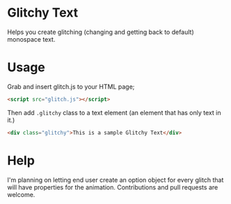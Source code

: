 # Glitchy Text

Helps you create glitching (changing and getting back to default) monospace text.

# Usage

Grab and insert glitch.js to your HTML page;

```html
<script src="glitch.js"></script>
```

Then add `.glitchy` class to a text element (an element that has only text in it.)

```html
<div class="glitchy">This is a sample Glitchy Text</div>
```

# Help

I'm planning on letting end user create an option object for every glitch that will have properties for the animation. Contributions and pull requests are welcome.
